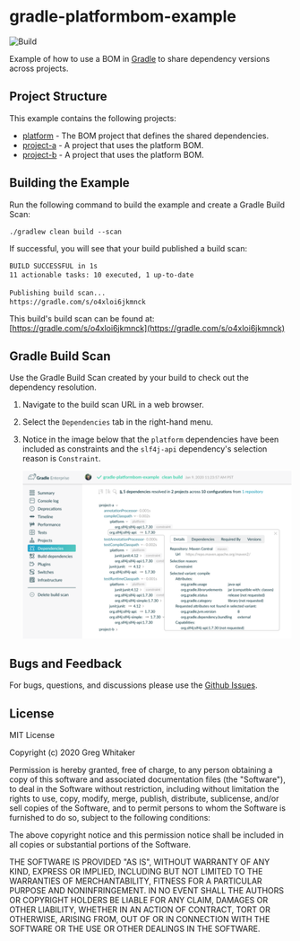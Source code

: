 # gradle-platformbom-example
![Build](https://github.com/gregwhitaker/gradle-platformbom-example/workflows/Build/badge.svg)

Example of how to use a BOM in [Gradle](https://www.gradle.org) to share dependency versions across projects.

## Project Structure
This example contains the following projects:

- [platform](platform) - The BOM project that defines the shared dependencies.
- [project-a](project-a) - A project that uses the platform BOM.
- [project-b](project-b) - A project that uses the platform BOM.

## Building the Example
Run the following command to build the example and create a Gradle Build Scan:

    ./gradlew clean build --scan
    
If successful, you will see that your build published a build scan:

    BUILD SUCCESSFUL in 1s
    11 actionable tasks: 10 executed, 1 up-to-date
    
    Publishing build scan...
    https://gradle.com/s/o4xloi6jkmnck
        
This build's build scan can be found at: [https://gradle.com/s/o4xloi6jkmnck](https://gradle.com/s/o4xloi6jkmnck)

## Gradle Build Scan
Use the Gradle Build Scan created by your build to check out the dependency resolution.

1. Navigate to the build scan URL in a web browser.

2. Select the `Dependencies` tab in the right-hand menu.

3. Notice in the image below that the `platform` dependencies have been included as constraints and the `slf4j-api` dependency's selection reason is `Constraint`.

    ![alt text](gradle-enterprise-deps.png)

## Bugs and Feedback
For bugs, questions, and discussions please use the [Github Issues](https://github.com/gregwhitaker/gradle-platformbom-example/issues).

## License
MIT License

Copyright (c) 2020 Greg Whitaker

Permission is hereby granted, free of charge, to any person obtaining a copy
of this software and associated documentation files (the "Software"), to deal
in the Software without restriction, including without limitation the rights
to use, copy, modify, merge, publish, distribute, sublicense, and/or sell
copies of the Software, and to permit persons to whom the Software is
furnished to do so, subject to the following conditions:

The above copyright notice and this permission notice shall be included in all
copies or substantial portions of the Software.

THE SOFTWARE IS PROVIDED "AS IS", WITHOUT WARRANTY OF ANY KIND, EXPRESS OR
IMPLIED, INCLUDING BUT NOT LIMITED TO THE WARRANTIES OF MERCHANTABILITY,
FITNESS FOR A PARTICULAR PURPOSE AND NONINFRINGEMENT. IN NO EVENT SHALL THE
AUTHORS OR COPYRIGHT HOLDERS BE LIABLE FOR ANY CLAIM, DAMAGES OR OTHER
LIABILITY, WHETHER IN AN ACTION OF CONTRACT, TORT OR OTHERWISE, ARISING FROM,
OUT OF OR IN CONNECTION WITH THE SOFTWARE OR THE USE OR OTHER DEALINGS IN THE
SOFTWARE.
